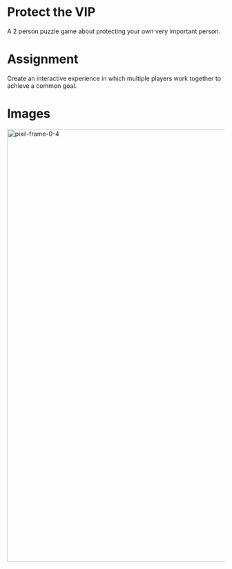 # Protect the VIP
A 2 person puzzle game about protecting your own very important person.

# Assignment
Create an interactive experience in which multiple players work together to achieve a common goal. 

# Images
<img width="1000" height="1000" alt="pixil-frame-0-4" src="https://github.com/user-attachments/assets/5a661b5c-bfe4-4420-b572-1edf5f79587a" />
